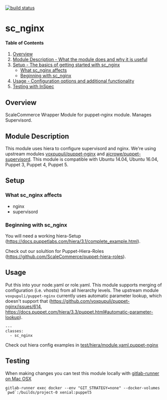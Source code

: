 [![build status](https://gitlab.scale.sc/sc-puppet/puppet-sc_nginx/badges/master/build.svg)](https://gitlab.scale.sc/sc-puppet/puppet-sc_nginx/commits/master)
# sc_nginx

#### Table of Contents

1. [Overview](#overview)
2. [Module Description - What the module does and why it is useful](#module-description)
3. [Setup - The basics of getting started with sc_nginx](#setup)
    * [What sc_nginx affects](#what-sc_nginx-affects)
    * [Beginning with sc_nginx](#beginning-with-sc_redis)
4. [Usage - Configuration options and additional functionality](#usage)
4. [Testing with InSpec](#testing)

## Overview

ScaleCommerce Wrapper Module for puppet-nginx module. Manages Supervisord.

## Module Description

This module uses hiera to configure supervisord and nginx. We're using upstream modules [voxpupuli/puppet-nginx](https://github.com/voxpupuli/puppet-nginx) and [ajcrowe/puppet-supervisord](https://github.com/ajcrowe/puppet-supervisord). This module is compatible with Ubuntu 14.04, Ubuntu 16.04, Puppet 3, Puppet 4, Puppet 5.

## Setup

### What sc_nginx affects

* nginx
* supervisord

### Beginning with sc_nginx

You will need a working hiera-Setup (https://docs.puppetlabs.com/hiera/3.1/complete_example.html).

Check out our solultion for Puppet-Hiera-Roles (https://github.com/ScaleCommerce/puppet-hiera-roles).

## Usage

Put this into your node.yaml or role.yaml. This module supports merging of configuration (i.e. vhosts) from all hierarchy levels. The upstream module `voxpupuli/puppet-nginx` currently uses automatic parameter lookup, which doesn't support that  (https://github.com/voxpupuli/puppet-nginx/issues/614, https://docs.puppet.com/hiera/3.3/puppet.html#automatic-parameter-lookup).

```
---
classes:
  - sc_nginx

```

Check out hiera config examples in [test/hiera/module.yaml.puppet-nginx](test/hiera/module.yaml.puppet-nginx)

## Testing

When making changes you can test this module locally with [gitlab-runner on Mac OSX](https://docs.gitlab.com/runner/install/osx.html)

``gitlab-runner exec docker --env "GIT_STRATEGY=none" --docker-volumes `pwd`:/builds/project-0 xenial:puppet5``
